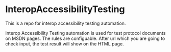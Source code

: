 # InteropAccessibilityTesting
This is a repo for interop accessibility testing automation.

Interop Accessibility Testing automation is used for test protocol documents on MSDN pages. The rules are configuable. After url which you are going to check input, the test result will show on the HTML page.
